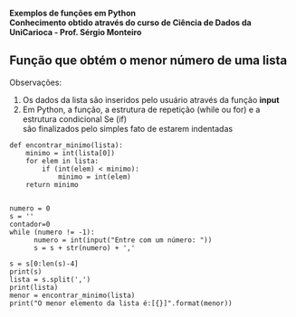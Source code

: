 <b>Exemplos de funções em Python<br>
Conhecimento obtido através do curso de Ciência de Dados da UniCarioca - Prof. Sérgio Monteiro</b>

## Função que obtém o menor número de uma lista
Observações:
1. Os dados da lista são inseridos pelo usuário através da função <b>input</b>
2. Em Python, a função, a estrutura de repetição (while ou for) e a estrutura condicional Se (if) <br>
   são finalizados pelo simples fato de estarem indentadas

```
def encontrar_minimo(lista):
    minimo = int(lista[0])
    for elem in lista:
        if (int(elem) < minimo):
            minimo = int(elem)
    return minimo


numero = 0
s = ''
contador=0
while (numero != -1):
      numero = int(input("Entre com um número: "))
      s = s + str(numero) + ','

s = s[0:len(s)-4]
print(s)
lista = s.split(',')
print(lista)
menor = encontrar_minimo(lista)
print("O menor elemento da lista é:[{}]".format(menor))
```
